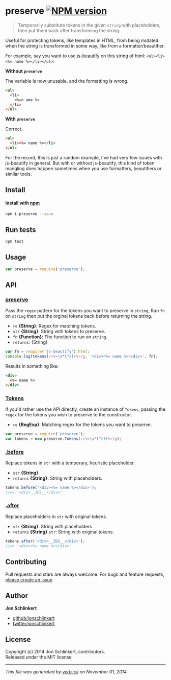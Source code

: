 # preserve [![NPM version](https://badge.fury.io/js/preserve.svg)](http://badge.fury.io/js/preserve)

> Temporarily substitute tokens in the given `string` with placeholders, then put them back after transforming the string.

Useful for protecting tokens, like templates in HTML, from being mutated when the string is transformed in some way, like from a formatter/beautifier.

For example, say you want to use [js-beautify] on this string of html: `<ul><li><%= name %></li></ul>`:

**Without `preserve`**

The variable is now unusable, and the formatting is wrong.

```html
<ul>
  <li>
    <%=n ame %>
  </li>
</ul>
```

**With `preserve`**

Correct.

```html
<ul>
  <li><%= name %></li>
</ul>
```

For the record, this is just a random example, I've had very few issues with js-beautify in general. But with or without js-beautify, this kind of token mangling does happen sometimes when you use formatters, beautifiers or similar tools.

## Install
#### Install with [npm](npmjs.org)

```bash
npm i preserve --save
```

## Run tests

```bash
npm test
```

## Usage

```js
var preserve = require('preserve');
```

## API
### [preserve](index.js#L34)

Pass the `regex` pattern for the tokens you want to preserve in `string`, Run `fn` on `string` then put the orginal tokens back before returning the string.

* `re` **{String}**: Regex for matching tokens.    
* `str` **{String}**: String with tokens to preserve.    
* `fn` **{Function}**: The function to run on `string`.    
* `returns`: {String}  

```js
var fn = require('js-beautify').html;
console.log(tokens(/<%=\s*[^>]+%>/g, '<div><%= name %></div>', fn);
```
Results in something like:

```html
<div>
  <%= name %>
</div>
```

### [Tokens](index.js#L63)

If you'd rather use the API directly, create an instance of `Tokens`, passing the `regex` for the tokens you wish to preserve to the constructor.

* `re` **{RegExp}**: Matching regex for the tokens you want to preserve.    

```js
var preserve = require('preserve');
var tokens = new preserve.Tokens(/<%=\s*[^>]+%>/g);
```

### [.before](index.js#L93)

Replace tokens in `str` with a temporary, heuristic placeholder.

* `str` **{String}**    
* `returns` **{String}**: String with placeholders.  

```js
tokens.before('<div><%= name %></div>');
//=> '<div>__ID1__</div>'
```

### [.after](index.js#L117)

Replace placeholders in `str` with original tokens.

* `str` **{String}**: String with placeholders    
* `returns` **{String}** `str`: String with original tokens.  

```js
tokens.after('<div>__ID1__</div>');
//=> '<div><%= name %></div>'
```

## Contributing
Pull requests and stars are always welcome. For bugs and feature requests, [please create an issue](https://github.com/jonschlinkert/preserve/issues)

## Author

**Jon Schlinkert**
 
+ [github/jonschlinkert](https://github.com/jonschlinkert)
+ [twitter/jonschlinkert](http://twitter.com/jonschlinkert) 

## License
Copyright (c) 2014 Jon Schlinkert, contributors.  
Released under the MIT license

***

_This file was generated by [verb-cli](https://github.com/assemble/verb-cli) on November 01, 2014._

[js-beautify]: https://github.com/beautify-web/js-beautify